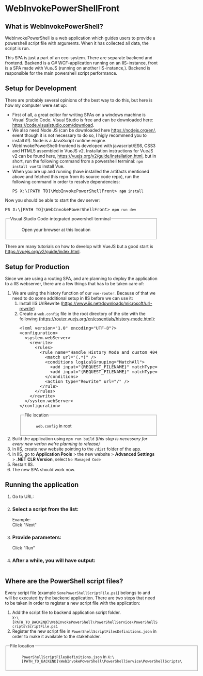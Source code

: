 <h1>WebInvokePowerShellFront</h1>

<h2>What is WebInvokePowerShell?</h2>
<p>WebInvokePowerShell is a web application which guides users to provide a powershell script file with arguments. When it has collected all data, the script is run.</p>
<p>This SPA is just a part of an eco-system. There are separate backend and frontend. Backend is a C# WCF-application running on an IIS-instance, front is a SPA made with VueJS (running on another IIS-instance,). Backend is responsible for the main powershell script performance.</p>
<p></p>

<h2>Setup for Development</h2>
<p>There are probably several opinions of the best way to do this, but here is how my computer were set up:</p>
<ul>
    <li>First of all, a great editor for writing SPAs on a windows machine is Visual Studio Code. Visual Studio is free and can be downloaded here: <a href="https://code.visualstudio.com/download">https://code.visualstudio.com/download</a>.</li>
    <li>We also need Node JS (can be downloaded here <a href="https://nodejs.org/en/">https://nodejs.org/en/</a>, event though it is not necessary to do so, I higly recommend you to install it!). Node is a JavaScript runtime engine.</li>
    <li>WebInvokePowerShell-frontend is developed with javascript/ES6, CSS3 and HTML5 assembled in VueJS v2. Installation instructions for VueJS v2 can be found here, <a href="https://vuejs.org/v2/guide/installation.html">https://vuejs.org/v2/guide/installation.html</a>, but in short, run the following command from a powershell terminal:
<code>npm install vue</code> to install Vue.</li>
    <li>When you are up and running (have installed the artifacts mentioned above and fetched this repo from its source code repo), run the following command in order to resolve dependencies:<pre>PS X:\[PATH_TO]\WebInvokePowerShellFront&gt; <code><b>npm</b> install</code></pre></li>
</ul>
<p>Now you should be able to start the dev server:<pre>PS X:\[PATH_TO]\WebInvokePowerShellFront&gt; <code><b>npm</b> run dev</code></pre></p>

<fieldset>
  <legend>Visual Studio Code-integrated powershell terminal</legend>
  <figure>
        <img src="./documentation/openBrowserAtThisLocation.png" alt=""/>
    <figcaption>Open your browser at this location</figcaption>
  </figure>
</fieldset>


<img src="./documentation/runDev.png" alt=""/>
<p>There are many tutorials on how to develop with VueJS but a good start is <a href="https://vuejs.org/v2/guide/index.html">https://vuejs.org/v2/guide/index.html</a>.</p>

<h2>Setup for Production</h2>
Since we are using a routing SPA, and are planning to deploy the application to a IIS webserver, there are a few things that has to be taken care of:
<ol>
    <li>We are using the history function of our <code>vue-router</code>. Because of that we need to do some additional setup in IIS before we can use it:
    <ol>
    <li>Install IIS UrlRewrite (<a href="https://www.iis.net/downloads/microsoft/url-rewrite">https://www.iis.net/downloads/microsoft/url-rewrite</a>)</li>
    <li>Create a <code>web.config</code> file in the root directory of the site with the following (<a href="https://router.vuejs.org/en/essentials/history-mode.html">https://router.vuejs.org/en/essentials/history-mode.html</a>):
<pre>&lt;?xml version="1.0" encoding="UTF-8"?&gt;
&lt;configuration&gt;
  &lt;system.webServer&gt;
    &lt;rewrite&gt;
      &lt;rules&gt;
        &lt;rule name="Handle History Mode and custom 404/500" stopProcessing="true"&gt;
          &lt;match url="(.*)" /&gt;
          &lt;conditions logicalGrouping="MatchAll"&gt;
            &lt;add input="{REQUEST_FILENAME}" matchType="IsFile" negate="true" /&gt;
            &lt;add input="{REQUEST_FILENAME}" matchType="IsDirectory" negate="true" /&gt;
          &lt;/conditions&gt;
          &lt;action type="Rewrite" url="/" /&gt;
        &lt;/rule&gt;
      &lt;/rules&gt;
    &lt;/rewrite&gt;
  &lt;/system.webServer&gt;
&lt;/configuration&gt;</pre>
<fieldset>
  <legend>File location</legend>
  <figure>
        <img src="./documentation/fileLocationWebConfig.png" alt=""/><br />
    <figcaption><code>web.config</code> in root</figcaption>
  </figure>
</fieldset>
    </li>
    </ol>
    </li>
    <li>Build the application using <code>npm run build</code> <i>(this step is necessary for every new verion we're planning to release)</i></li>
    <li>In IIS, create new website pointing to the <code>/dist</code> folder of the app.</li>
    <li>In IIS, go to <b>Application Pools</b> > the new website > <b>Advanced Settings</b> > <b>.NET CLR Version</b>, select <code>No Managed Code</code></li>
    <li>Restart IIS.</li>
    <li>The new SPA should work now.</li>
</ol>
<h2>Running the application</h2>
<ol>
    <li>Go to URL: </li>
    <li><h3>Select a script from the list:</h3><img src="./documentation/selectPowerShellScript.png" alt=""/>
    <br />Example:<img src="./documentation/selectedPowerShellScript.png" alt=""/><br />Click "Next"</li>
    <li><h3>Provide parameters:</h3><img src="./documentation/providedParameters.png" alt=""/><br />Click "Run"</li>
    <li><h3>After a while, you will have output:</h3><img src="./documentation/result.png" alt=""/></li>
</ol>
<h2>Where are the PowerShell script files?</h2>
<p>Every script file (example <code>SomePowerShellScriptFile.ps1</code>) belongs to and will be executed by the backend application. There are two steps that need to be taken in order to register a new script file with the application:</p>
<ol>
    <li>Add the script file to backend application script folder.<br /> <code>X:\[PATH_TO_BACKEND]\WebInvokePowerShell\PowerShellService\PowerShellScripts\ScriptFile.ps1</code>
    </li>
    <li>Register the new script file in  <code>PowerShellScriptFilesDefinitions.json</code> in order to make it available to the stakeholder.</li>
</ol>
<fieldset>
  <legend>File location</legend>
  <figure>
        <img src="./documentation/loactionForPowerShellScripts.png" alt=""/><br />
    <figcaption><code>PowerShellScriptFilesDefinitions.json</code> in <code>X:\[PATH_TO_BACKEND]\WebInvokePowerShell\PowerShellService\PowerShellScripts\</code></figcaption>
  </figure>
</fieldset>